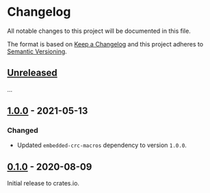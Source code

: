 # Changelog

All notable changes to this project will be documented in this file.

The format is based on [Keep a Changelog](http://keepachangelog.com/en/1.0.0/)
and this project adheres to [Semantic Versioning](http://semver.org/spec/v2.0.0.html).

## [Unreleased]

...

## [1.0.0] - 2021-05-13

### Changed
- Updated `embedded-crc-macros` dependency to version `1.0.0`.

## [0.1.0] - 2020-08-09

Initial release to crates.io.

[Unreleased]: https://github.com/eldruin/smbus-pec-rs/compare/v1.0.0...HEAD
[1.0.0]: https://github.com/eldruin/smbus-pec-rs/compare/v0.1.0...v1.0.0
[0.1.0]: https://github.com/eldruin/smbus-pec-rs/releases/tag/v0.1.0
